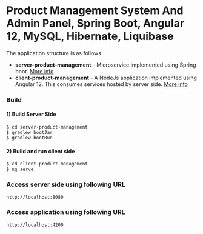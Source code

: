 # Product Management System And Admin Panel, Spring Boot, Angular 12, MySQL, Hibernate, Liquibase

The application structure is as follows.
- **server-product-management** - Microservice implemented using Spring boot. [More info](server-product-management/README.md)
- **client-product-management** - A NodeJs application implemented using Angular 12. This consumes services hosted by server side.  [More info](client-product-management/README.md)

### Build

#### 1) Build Server Side
   
```
$ cd server-product-management
$ gradlew bootJar
$ gradlew bootRun
```

#### 2) Build and run client side

```
$ cd client-product-management
$ ng serve
```

### Access server side using following URL

```
http://localhost:8080
```

### Access application using following URL

```
http://localhost:4200
```

